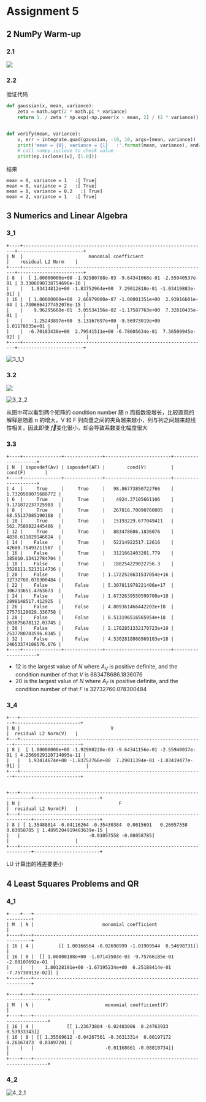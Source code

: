 # Assignment 5

## 2 NumPy Warm-up

### 2.1

![](D:\Desktop\课程\专业课\SJTU-SE2324-计算机科学数学基础\Solution\2_1_1.png)

### 2.2

验证代码

```python
def gaussian(x, mean, variance):
    zeta = math.sqrt(2 * math.pi * variance)
    return 1. / zeta * np.exp(-np.power(x - mean, 2) / (2 * variance))


def verify(mean, variance):
    v, err = integrate.quad(gaussian, -10, 10, args=(mean, variance))
    print('mean = {0}, variance = {1}   :'.format(mean, variance), end='')
    # call numpy.isclose to check value
    print(np.isclose([v], [1.0]))
```

结果

```
mean = 0, variance = 1   :[ True]
mean = 0, variance = 2   :[ True]
mean = 0, variance = 0.2   :[ True]
mean = 2, variance = 1   :[ True]
```

## 3 Numerics and Linear Algebra

### 3_1

```
+----+-------------------------------------------------------------------+------------------------+
| N  |                        monomial coefficient                       |    residual L2 Norm    |
+----+-------------------------------------------------------------------+------------------------+
| 8  |  [ 1.00000000e+00 -1.92980788e-03 -9.64341068e-01 -2.55940537e-01 | 3.3306690738754696e-16 |
|    |   1.93414812e+00 -1.83752964e+00  7.29012818e-01 -1.03419883e-01] |                        |
| 16 |  [ 1.00000000e+00  2.66979000e-07 -1.00001351e+00  2.93916601e-04 | 1.7306664177452076e-15 |
|    |    9.96295668e-01  3.05534156e-02 -1.17587763e+00  7.32810435e-01 |                        |
|    |   -1.25243897e+00  5.13167697e+00 -9.56973019e+00  1.01178035e+01 |                        |
|    |  -6.70183430e+00  2.79541511e+00 -6.78605634e-01  7.36509945e-02] |                        |
+----+-------------------------------------------------------------------+------------------------+
```

![3_1_1](D:\Desktop\课程\专业课\SJTU-SE2324-计算机科学数学基础\Solution\3_1_1.png)

### 3.2

![](D:\Desktop\课程\专业课\SJTU-SE2324-计算机科学数学基础\Solution\3_2_1.png)

![3_2_2](D:\Desktop\课程\专业课\SJTU-SE2324-计算机科学数学基础\Solution\3_2_2.png)

从图中可以看到两个矩阵的 condition number 随 n 而指数级增长，比较直观的解释是随着 n 的增大，V 和 F 列向量之间的夹角越来越小，列与列之间越来越线性相关，因此即使 $\vec{f}$变化很小，却会导致系数变化幅度很大

### 3.3

```
+----+--------------+--------------+------------------------+--------------------+
| N  | isposdef(Av) | isposdef(AF) |        cond(V)         |      cond(F)       |
+----+--------------+--------------+------------------------+--------------------+
| 4  |     True     |     True     |   98.86773850722766    | 1.7320508075688772 |
| 6  |     True     |     True     |    4924.37105661106    | 9.171872237725903  |
| 8  |     True     |     True     |   267816.70090760005   | 68.55137085190168  |
| 10 |     True     |     True     |   15193229.677049411   | 562.7580822445406  |
| 12 |     True     |     True     |   883478686.1836076    | 4830.611029146824  |
| 14 |    False     |     True     |   52214922517.12616    | 42680.75493211507  |
| 16 |    False     |     True     |   3121662403201.779    | 385010.13412784704 |
| 18 |    False     |     True     |   188254229022756.3    | 3528111.5213114736 |
| 20 |    False     |     True     | 1.1722528631537054e+16 | 32732760.078300484 |
| 22 |    False     |    False     | 5.307811978221406e+17  | 306733651.4763673  |
| 24 |    False     |    False     | 1.6732639550599708e+18 | 2898148517.412925  |
| 26 |    False     |    False     | 4.809361466442202e+18  | 27573128629.336758 |
| 28 |    False     |    False     | 8.513196516565954e+18  | 263875678112.03745 |
| 30 |    False     |    False     | 2.1702851332170723e+19 | 2537780703596.8345 |
| 32 |    False     |    False     | 4.5302818866969103e+18 | 24653374108576.676 |
+----+--------------+--------------+------------------------+--------------------+
```

- 12 is the largest value of $N$ where  $A_V$ is positive definite, and the condition number of that $V$ is 883478686.1836076​
- 20 is the largest value of $N$ where  $A_F$ is positive definite, and the condition number of that $F$ is 32732760.078300484

### 3_4

```
+---+-------------------------------------------------------------------+------------------------+
| N |                                 V                                 |  residual L2 Norm(V)   |
+---+-------------------------------------------------------------------+------------------------+
| 8 |  [ 1.00000000e+00 -1.92980220e-03 -9.64341156e-01 -2.55940037e-01 | 4.2569029120714095e-11 |
|   |   1.93414674e+00 -1.83752766e+00  7.29011394e-01 -1.03419477e-01] |                        |
+---+-------------------------------------------------------------------+------------------------+


+---+--------------------------------------------------------------------------+------------------------+
| N |                                    F                                     |  residual L2 Norm(F)   |
+---+--------------------------------------------------------------------------+------------------------+
| 8 | [ 1.35488014 -0.04116264 -0.35430384  0.0015691   0.26057558  0.83058785 | 1.4895204919483639e-15 |
|   |                         -0.01057558 -0.08058785]                         |                        |
+---+--------------------------------------------------------------------------+------------------------+
```

LU 计算出的残差要更小

## 4 Least Squares Problems and QR

### 4_1

```
+----+---+---------------------------------------------------------------------+
| M  | N |                         monomial coefficient                        |
+----+---+---------------------------------------------------------------------+
| 16 | 4 |         [[ 1.00166564 -0.02698999 -1.01909544  0.54698731]]         |
| 16 | 8 |  [[ 1.00000188e+00 -1.07143503e-03 -9.75766185e-01 -2.00107692e-01  |
|    |   |    1.80128191e+00 -1.67195234e+00  6.25188414e-01 -7.75730913e-02]] |
+----+---+---------------------------------------------------------------------+
```

```
+----+---+---------------------------------------------------------------------------+
| M  | N |                          monomial coefficient(F)                          |
+----+---+---------------------------------------------------------------------------+
| 16 | 4 |            [[ 1.23673804 -0.02483006  0.24763933  0.53933343]]            |
| 16 | 8 | [[ 1.35569612 -0.04267561 -0.36313314  0.00197172  0.26167473  0.83497201 |
|    |   |                          -0.01168661 -0.08810734]]                        |
+----+---+---------------------------------------------------------------------------+
```

### 4_2

![4_2_1](D:\Desktop\课程\专业课\SJTU-SE2324-计算机科学数学基础\Solution\4_2_1.png)

